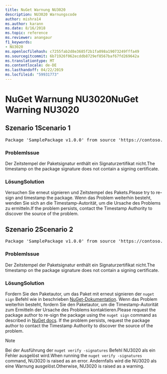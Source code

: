 ```yaml
---
title: NuGet Warnung NU3020
description: NU3020 Warnungscode
author: mishra14
ms.author: karann
ms.date: 8/16/2018
ms.topic: reference
ms.reviewer: anangaur
f1_keywords:
- NU3020
ms.openlocfilehash: c7255fab2d8e3685f2b1fa098a19073249fffa49
ms.sourcegitcommit: 6b71926f062ecddb8729ef8567baf67fd269642a
ms.translationtype: MT
ms.contentlocale: de-DE
ms.lasthandoff: 04/22/2019
ms.locfileid: "59931773"
---
```

# <a name="nuget-warning-nu3020"></a><span data-ttu-id="a27e5-103">NuGet Warnung NU3020</span><span class="sxs-lookup"><span data-stu-id="a27e5-103">NuGet Warning NU3020</span></span>

## <a name="scenario-1"></a><span data-ttu-id="a27e5-104">Szenario 1</span><span class="sxs-lookup"><span data-stu-id="a27e5-104">Scenario 1</span></span>

<pre>Package 'SamplePackage v1.0.0' from source 'https://contoso.com/index.json': The timestamp does not have a signing certificate.</pre>

### <a name="issue"></a><span data-ttu-id="a27e5-105">Problem</span><span class="sxs-lookup"><span data-stu-id="a27e5-105">Issue</span></span>

<span data-ttu-id="a27e5-106">Der Zeitstempel der Paketsignatur enthält ein Signaturzertifikat nicht.</span><span class="sxs-lookup"><span data-stu-id="a27e5-106">The timestamp on the package signature does not contain a signing certificate.</span></span>


### <a name="solution"></a><span data-ttu-id="a27e5-107">Lösung</span><span class="sxs-lookup"><span data-stu-id="a27e5-107">Solution</span></span>

<span data-ttu-id="a27e5-108">Versuchen Sie erneut signieren und Zeitstempel des Pakets.</span><span class="sxs-lookup"><span data-stu-id="a27e5-108">Please try to re-sign and timestamp the package.</span></span> <span data-ttu-id="a27e5-109">Wenn das Problem weiterhin besteht, wenden Sie sich an die Timestamp-Autorität, um die Ursache des Problems zu ermitteln.</span><span class="sxs-lookup"><span data-stu-id="a27e5-109">If the problem persists, contact the Timestamp Authority to discover the source of the problem.</span></span>



## <a name="scenario-2"></a><span data-ttu-id="a27e5-110">Szenario 2</span><span class="sxs-lookup"><span data-stu-id="a27e5-110">Scenario 2</span></span>

<pre>Package 'SamplePackage v1.0.0' from source 'https://contoso.com/index.json': The primary signature's timestamp does not have a signing certificate.</pre>

### <a name="issue"></a><span data-ttu-id="a27e5-111">Problem</span><span class="sxs-lookup"><span data-stu-id="a27e5-111">Issue</span></span>

<span data-ttu-id="a27e5-112">Der Zeitstempel der Paketsignatur enthält ein Signaturzertifikat nicht.</span><span class="sxs-lookup"><span data-stu-id="a27e5-112">The timestamp on the package signature does not contain a signing certificate.</span></span>


### <a name="solution"></a><span data-ttu-id="a27e5-113">Lösung</span><span class="sxs-lookup"><span data-stu-id="a27e5-113">Solution</span></span>

<span data-ttu-id="a27e5-114">Fordern Sie den Paketautor, um das Paket mit erneut signieren der `nuget sign` Befehl wie in beschrieben [NuGet-Dokumentation](https://docs.microsoft.com/en-us/nuget/create-packages/sign-a-package). Wenn das Problem weiterhin besteht, fordern Sie den Paketautor, um die Timestamp-Autorität zum Ermitteln der Ursache des Problems kontaktieren.</span><span class="sxs-lookup"><span data-stu-id="a27e5-114">Please request the package author to re-sign the package using the `nuget sign` command as described in [NuGet docs](https://docs.microsoft.com/en-us/nuget/create-packages/sign-a-package). If the problem persists, request the package author to contact the Timestamp Authority to discover the source of the problem.</span></span>


> [!Note]
> <span data-ttu-id="a27e5-115">Bei der Ausführung der `nuget verify -signatures` Befehl NU3020 als ein Fehler ausgelöst wird.</span><span class="sxs-lookup"><span data-stu-id="a27e5-115">When running the `nuget verify -signatures` command, NU3020 is raised as an error.</span></span> <span data-ttu-id="a27e5-116">Andernfalls wird die NU3020 als eine Warnung ausgelöst.</span><span class="sxs-lookup"><span data-stu-id="a27e5-116">Otherwise, NU3020 is raised as a warning.</span></span>